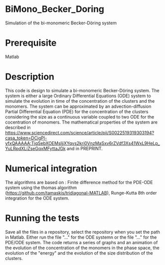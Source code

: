 # BiMono_Becker_Doring
Simulation of the bi-monomeric Becker-Döring system

# Prerequisite
Matlab

# Description
This code is design to simulate a bi-monomeric Becker-Döring system. 
The system is either a large Ordinary Differential Equations (ODE) system to simulate the evolution in time of the concentration of the clusters and the monomers.
The system can be approximated by an advection-diffusion Partial Differential Equation (PDE) for the concentration of the clusters considering the size as a continuous variable coupled to two ODE for the cocentration of monomers.
The mathematical properties of the system are described in https://www.sciencedirect.com/science/article/pii/S0022519319303194?casa_token=DCigPl-yfxQAAAAA:TjqSebXOEMsljjXYqvs2kri0VnzMaSxv6rZVdf3Xs41WxL9HeLp_YuLRpdXLiZseGqxMFyttaJGk and in PREPRINT.

# Numerical integration
The algorithms are based on :
  Finite difference method for the PDE-ODE system using the thomas algorithm (https://github.com/tamaskis/tridiagonal-MATLAB),
  Runge-Kutta 8th order integration for the ODE system.

# Running the tests
Save all the files in a repository, select the repository when you set the path in Matlab. Either run the file "..." for the ODE systemn or the file "..." for the PDE/ODE system.
The code returns a series of graphs and an animation of the evolution of the concentration of the monomers in the phase space, the evolution of the "energy" and the evolution of the size distribution of the clusters.
